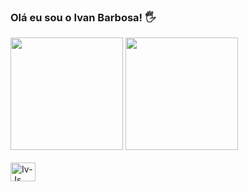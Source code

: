 ### Olá eu sou o Ivan Barbosa! 🖐️
</div>
<img height="180em" src="https://github-readme-stats.vercel.app/api?username=iivansbb1985&show_icons=true&theme=tokyonight"/>
 <img height="180em" src="https://github-readme-stats.vercel.app/api/top-langs/?username=iivansbb1985&layout=compact&theme=tokyonight"/>
<div>
<div style= "display: inline_block"><br>
    <img align="center" alt="Iv-Js" height="30" width="40" src="https://img.shields.io/badge/JavaScript-F7DF1E?style=for-the-badge&logo=javascript&logoColor=black"
    <img align="height" alt="Iv-HTML" height="30" width="40" src="https://img.shields.io/badge/HTML5-E34F26?style=for-the-badge&logo=html5&logoColor=white"
 
<div>
